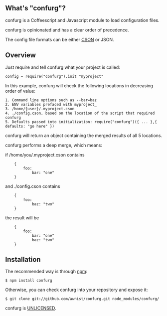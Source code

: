## What's "confurg"?

confurg is a Coffeescript and Javascript module to load configuration files.

confurg is opinionated and has a clear order of precedence.

The config file formats can be either [CSON](https://github.com/bevry/cson) or JSON.

## Overview

Just require and tell confurg what your project is called:

    config = require("confurg").init "myproject"

In this example, confurg will check the following locations in decreasing order of value:

    1. Command line options such as --bar=baz
    2. ENV variables prefaced with myproject_ 
    3. /home/{user}/.myproject.cson
    4. ./config.cson, based on the location of the script that required confurg
    5. Defaults passed into initialization: require("confurg")({ ... },{ defaults: "go here" })

confurg will return an object containing the merged results of all 5 locations.

confurg performs a deep merge, which means:

if /home/you/.myproject.cson contains
```
    {
        foo:
            bar: "one"
    }
```

and ./config.cson contains
```
    {
        foo:
            baz: "two"
    }
```

the result will be
```
    {
        foo:
            bar: "one"
            baz: "two"
    }
```

## Installation

The recommended way is through [npm](http://www.npmjs.org/):

    $ npm install confurg

Otherwise, you can check confurg into your repository and expose it:

    $ git clone git://github.com/awnist/confurg.git node_modules/confurg/

confurg is [UNLICENSED](http://unlicense.org/).
